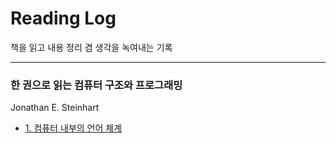# Reading Log

책을 읽고 내용 정리 겸 생각을 녹여내는 기록

---

### 한 권으로 읽는 컴퓨터 구조와 프로그래밍
Jonathan E. Steinhart
- [1. 컴퓨터 내부의 언어 체계](한_권으로_읽는_컴퓨터_구조와_프로그래밍/1_컴퓨터_내부의_언어_체계.md)
